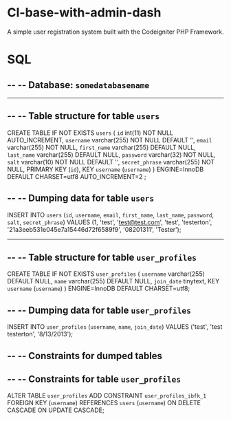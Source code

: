 CI-base-with-admin-dash
=======================

A simple user registration system built with the Codeigniter PHP Framework.

SQL
=======================


--
-- Database: `somedatabasename`
--

-- --------------------------------------------------------

--
-- Table structure for table `users`
--

CREATE TABLE IF NOT EXISTS `users` (
  `id` int(11) NOT NULL AUTO_INCREMENT,
  `username` varchar(255) NOT NULL DEFAULT '',
  `email` varchar(255) NOT NULL,
  `first_name` varchar(255) DEFAULT NULL,
  `last_name` varchar(255) DEFAULT NULL,
  `password` varchar(32) NOT NULL,
  `salt` varchar(10) NOT NULL DEFAULT '',
  `secret_phrase` varchar(255) NOT NULL,
  PRIMARY KEY (`id`),
  KEY `username` (`username`)
) ENGINE=InnoDB  DEFAULT CHARSET=utf8 AUTO_INCREMENT=2 ;

--
-- Dumping data for table `users`
--

INSERT INTO `users` (`id`, `username`, `email`, `first_name`, `last_name`, `password`, `salt`, `secret_phrase`) VALUES
(1, 'test', 'test@test.com', 'test', 'testerton', '21a3eeb531e045e7a15446d72f6589f9', '08201311', 'Tester');

-- --------------------------------------------------------

--
-- Table structure for table `user_profiles`
--

CREATE TABLE IF NOT EXISTS `user_profiles` (
  `username` varchar(255) DEFAULT NULL,
  `name` varchar(255) DEFAULT NULL,
  `join_date` tinytext,
  KEY `username` (`username`)
) ENGINE=InnoDB DEFAULT CHARSET=utf8;

--
-- Dumping data for table `user_profiles`
--

INSERT INTO `user_profiles` (`username`, `name`, `join_date`) VALUES
('test', 'test testerton', '8/13/2013');

--
-- Constraints for dumped tables
--

--
-- Constraints for table `user_profiles`
--
ALTER TABLE `user_profiles`
  ADD CONSTRAINT `user_profiles_ibfk_1` FOREIGN KEY (`username`) REFERENCES `users` (`username`) ON DELETE CASCADE ON UPDATE CASCADE;
